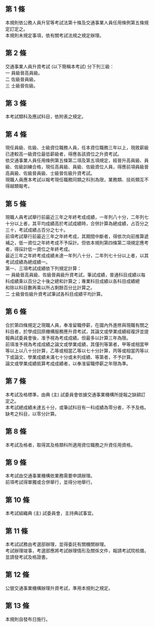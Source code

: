 第 1 條
-------
本規則依公務人員升官等考試法第十條及交通事業人員任用條例第五條規  
定訂定之。                                                        
本規則未規定事項，依有關考試法規之規定辦理。

第 2 條
-------
交通事業人員升資考試 (以下簡稱本考試) 分下列三級：  
一  員級晉高員級。  
二  佐級晉員級。  
三  士級晉佐級。

第 3 條
-------
本考試類科及應試科目，依附表之規定。

第 4 條
-------
現任員級、佐級、士級資位職務人員，任本資位職務三年以上，現敘薪級  
已達較高一級資位最低薪級者，得應各該資位之升資考試。              
依交通事業人員任用條例第五條第二項及第五項規定，經晉升高員級、員  
級、佐級訓練合格，現任高員級、員級、佐級資位人員，得應前項員級晉  
高員級、佐級晉員級、士級晉佐級升資考試。                          
現職人員應本考試以報考現任職務同類之科別為限，業務類、技術類互不  
得越類報考。

第 5 條
-------
現職人員考試舉行前最近三年之年終考成成績，一年列八十分，二年列七  
十分以上者，其平均成績高於考試成績時，合併計算為總成績，占百分之  
三十，考試成績占百分之七十。                                      
前項考試舉行前最近三年之年終考成，其期間中斷者，得依次向前推算遞  
補之，低一資位之年終考成不予採計。但依本規則第四條第二項規定應考  
者，得採計低一資位之年終考成。                                    
最近三年之年終考成成績未達一年列八十分，二年列七十分以上者，以其  
考試成績為總成績一。                                              
第一、三項考試成績依下列規定計算：                                
一  員級晉高員級、佐級晉員級升資考試，筆試成績，普通科目成績以每  
    科成績乘以百分之十後之總和計算之；專業科目成績以各科目成績總  
    和除以科目數再乘以所占剩餘百分比計算之。                      
二  士級晉佐級升資考試筆試各科目成績平均計算。

第 6 條
-------
合於第四條規定之現職人員，奉准留職停薪，在國內外進修與現職有關之  
科目者，於學成回原機構服務應升資考試，其論文或學業成績經複評並提  
報典試委員會後，准予視為考成成績。但最多以計算三年為限。  
前項准予視為考成成績之論文或學業成績，其僅列等第者，甲等或相當甲  
等以上以八十分計算，乙等或相當乙等以七十分計算，丙等或相當丙等以  
下或論文、學業成績未滿七十分或未列成績、等第者，不予計算。  
論文或學業成績抵算考成成績者，以奉准留職停薪之年限為準。

第 7 條
-------
本考試及格標準，由典 (主) 試委員會依據交通事業機構所提報之缺額訂  
定之。  
本考試總成績未達五十分，或筆試科目有一科成績為零分者，不予及格。  
缺考之科目，以零分計算。

第 8 條
-------
本考試及格者，取得其及格類科所適用資位職務之升資任用資格。

第 9 條
-------
本考試由交通事業機構依業務需要申請辦理。  
前項考試得單獨或合併舉行，並得分地舉行。

第 10 條
--------
本考試組織典 (主) 試委員會，主持典試事宜。

第 11 條
--------
本考試試務由考選部辦理，並得委託有關機關辦理。  
考試辦理竣事，考選部應將考試辦理情形及關係文件，報請考試院核備，  
並請發考試及格證書。

第 12 條
--------
公營交通事業機構辦理升資考試，準用本規則之規定。

第 13 條
--------
本規則自發布日施行。

